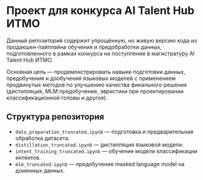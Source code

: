 # Проект для конкурса AI Talent Hub ИТМО

Данный репозиторий содержит упрощённую, но живую версию кода из продакшен-пайплайна обучения и предобработки данных, подготовленного в рамках конкурса на поступление в магистратуру AI Talent Hub ИТМО. 

Основная цель — продемонстрировать навыки подготовки данных, предобучения и дообучения языковых моделей с применением продвинутых методов по улучшению качества финального решения (дистилляция, MLM предобучение, эвристики при проектировании классификационной головы и другое).

## Структура репозитория

- `data_preparation_truncated.ipynb` — подготовка и предварительная обработка датасета.
- `distillation_truncated.ipynb` — дистилляция языковой модели.
- `intent_training_truncated.ipynb` — обучение модели классификации интентов.
- `mlm_truncated.ipynb` — предобучение masked language model на доменных данных.
